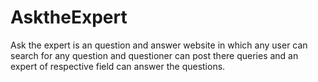 # AsktheExpert
Ask the expert is an question and answer website in which any user can search for any question and questioner can post there queries and an expert of respective field can answer the questions.
